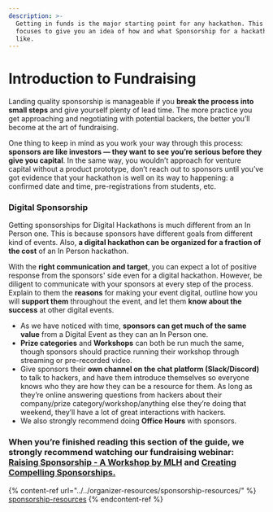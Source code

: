 ```yaml
---
description: >-
  Getting in funds is the major starting point for any hackathon. This article
  focuses to give you an idea of how and what Sponsorship for a hackathon looks
  like.
---
```


# Introduction to Fundraising

Landing quality sponsorship is manageable if you **break the process into small steps** and give yourself plenty of lead time. The more practice you get approaching and negotiating with potential backers, the better you’ll become at the art of fundraising.

One thing to keep in mind as you work your way through this process: **sponsors are like investors — they want to see you’re serious before they give you capital**. In the same way, you wouldn’t approach for venture capital without a product prototype, don’t reach out to sponsors until you’ve got evidence that your hackathon is well on its way to happening: a confirmed date and time, pre-registrations from students, etc.

### **Digital** Sponsorship

Getting sponsorships for Digital Hackathons is much different from an In Person one. This is because sponsors have different goals from different kind of events. Also, **a digital hackathon can be organized for a fraction of the cost** of an In Person hackathon.

With the **right communication and target**, you can expect a lot of positive response from the sponsors' side even for a digital hackathon. However, be diligent to communicate with your sponsors at every step of the process. Explain to them the **reasons** for making your event digital, outline how you will **support them** throughout the event, and let them **know about the success** at other digital events.

* As we have noticed with time, **sponsors can get much of the same value** from a Digital Event as they can an In Person one.&#x20;
* **Prize categories** and **Workshops** can both be run much the same, though sponsors should practice running their workshop through streaming or pre-recorded video.&#x20;
* Give sponsors their **own channel on the chat platform (Slack/Discord)** to talk to hackers, and have them introduce themselves so everyone knows who they are how they can be a resource for them. As long as they’re online answering questions from hackers about their company/prize category/workshop/anything else they’re doing that weekend, they’ll have a lot of great interactions with hackers.&#x20;
* We also strongly recommend doing **Office Hours** with sponsors.

### When you’re finished reading this section of the guide, we strongly recommend watching our fundraising webinar: [Raising Sponsorship - A Workshop by MLH](https://www.youtube.com/watch?v=QI9NVe2wA5w) and [Creating Compelling Sponsorships. ](https://www.youtube.com/watch?v=W9miqQzxT-0)

{% content-ref url="../../organizer-resources/sponsorship-resources/" %}
[sponsorship-resources](../../organizer-resources/sponsorship-resources/)
{% endcontent-ref %}
